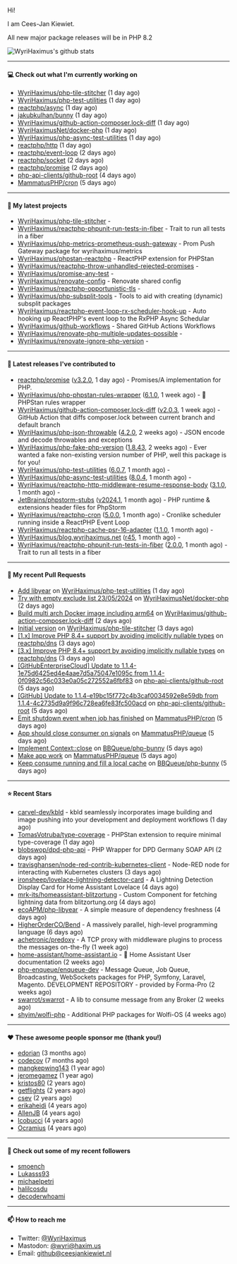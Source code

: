Hi!

I am Cees-Jan Kiewiet.

All new major package releases will be in PHP 8.2

![WyriHaximus's github stats](https://github-readme-stats.vercel.app/api?username=WyriHaximus&show_icons=true)

---

#### 💻 Check out what I'm currently working on

- [WyriHaximus/php-tile-stitcher](https://github.com/WyriHaximus/php-tile-stitcher) (1 day ago)
- [WyriHaximus/php-test-utilities](https://github.com/WyriHaximus/php-test-utilities) (1 day ago)
- [reactphp/async](https://github.com/reactphp/async) (1 day ago)
- [jakubkulhan/bunny](https://github.com/jakubkulhan/bunny) (1 day ago)
- [WyriHaximus/github-action-composer.lock-diff](https://github.com/WyriHaximus/github-action-composer.lock-diff) (1 day ago)
- [WyriHaximusNet/docker-php](https://github.com/WyriHaximusNet/docker-php) (1 day ago)
- [WyriHaximus/php-async-test-utilities](https://github.com/WyriHaximus/php-async-test-utilities) (1 day ago)
- [reactphp/http](https://github.com/reactphp/http) (1 day ago)
- [reactphp/event-loop](https://github.com/reactphp/event-loop) (2 days ago)
- [reactphp/socket](https://github.com/reactphp/socket) (2 days ago)
- [reactphp/promise](https://github.com/reactphp/promise) (2 days ago)
- [php-api-clients/github-root](https://github.com/php-api-clients/github-root) (4 days ago)
- [MammatusPHP/cron](https://github.com/MammatusPHP/cron) (5 days ago)

---

#### 🌱 My latest projects

- [WyriHaximus/php-tile-stitcher](https://github.com/WyriHaximus/php-tile-stitcher) - 
- [WyriHaximus/reactphp-phpunit-run-tests-in-fiber](https://github.com/WyriHaximus/reactphp-phpunit-run-tests-in-fiber) - Trait to run all tests in a fiber
- [WyriHaximus/php-metrics-prometheus-push-gateway](https://github.com/WyriHaximus/php-metrics-prometheus-push-gateway) - Prom Push Gateway package for wyrihaximus/metrics
- [WyriHaximus/phpstan-reactphp](https://github.com/WyriHaximus/phpstan-reactphp) - ReactPHP extension for PHPStan
- [WyriHaximus/reactphp-throw-unhandled-rejected-promises](https://github.com/WyriHaximus/reactphp-throw-unhandled-rejected-promises) - 
- [WyriHaximus/promise-any-test](https://github.com/WyriHaximus/promise-any-test) - 
- [WyriHaximus/renovate-config](https://github.com/WyriHaximus/renovate-config) - Renovate shared config
- [WyriHaximus/reactphp-opportunistic-tls](https://github.com/WyriHaximus/reactphp-opportunistic-tls) - 
- [WyriHaximus/php-subsplit-tools](https://github.com/WyriHaximus/php-subsplit-tools) - Tools to aid with creating (dynamic) subsplit packages
- [WyriHaximus/reactphp-event-loop-rx-scheduler-hook-up](https://github.com/WyriHaximus/reactphp-event-loop-rx-scheduler-hook-up) - Auto hooking up ReactPHP&#39;s event loop to the RxPHP Async Schedular
- [WyriHaximus/github-workflows](https://github.com/WyriHaximus/github-workflows) - Shared GitHub Actions Workflows
- [WyriHaximus/renovate-php-multiple-updates-possible](https://github.com/WyriHaximus/renovate-php-multiple-updates-possible) - 
- [WyriHaximus/renovate-ignore-php-version](https://github.com/WyriHaximus/renovate-ignore-php-version) - 

---

#### 🔭 Latest releases I've contributed to

- [reactphp/promise](https://github.com/reactphp/promise) ([v3.2.0](https://github.com/reactphp/promise/releases/tag/v3.2.0), 1 day ago) - Promises/A implementation for PHP.
- [WyriHaximus/php-phpstan-rules-wrapper](https://github.com/WyriHaximus/php-phpstan-rules-wrapper) ([6.1.0](https://github.com/WyriHaximus/php-phpstan-rules-wrapper/releases/tag/6.1.0), 1 week ago) - 🌯 PHPStan rules wrapper
- [WyriHaximus/github-action-composer.lock-diff](https://github.com/WyriHaximus/github-action-composer.lock-diff) ([v2.0.3](https://github.com/WyriHaximus/github-action-composer.lock-diff/releases/tag/v2.0.3), 1 week ago) - GitHub Action that diffs composer.lock between current branch and default branch
- [WyriHaximus/php-json-throwable](https://github.com/WyriHaximus/php-json-throwable) ([4.2.0](https://github.com/WyriHaximus/php-json-throwable/releases/tag/4.2.0), 2 weeks ago) - JSON encode and decode throwables and exceptions
- [WyriHaximus/php-fake-php-version](https://github.com/WyriHaximus/php-fake-php-version) ([1.8.43](https://github.com/WyriHaximus/php-fake-php-version/releases/tag/1.8.43), 2 weeks ago) - Ever wanted a fake non-existing version number of PHP, well this package is for you!
- [WyriHaximus/php-test-utilities](https://github.com/WyriHaximus/php-test-utilities) ([6.0.7](https://github.com/WyriHaximus/php-test-utilities/releases/tag/6.0.7), 1 month ago) - 
- [WyriHaximus/php-async-test-utilities](https://github.com/WyriHaximus/php-async-test-utilities) ([8.0.4](https://github.com/WyriHaximus/php-async-test-utilities/releases/tag/8.0.4), 1 month ago) - 
- [WyriHaximus/reactphp-http-middleware-resume-response-body](https://github.com/WyriHaximus/reactphp-http-middleware-resume-response-body) ([3.1.0](https://github.com/WyriHaximus/reactphp-http-middleware-resume-response-body/releases/tag/3.1.0), 1 month ago) - 
- [JetBrains/phpstorm-stubs](https://github.com/JetBrains/phpstorm-stubs) ([v2024.1](https://github.com/JetBrains/phpstorm-stubs/releases/tag/v2024.1), 1 month ago) - PHP runtime &amp; extensions header files for PhpStorm
- [WyriHaximus/reactphp-cron](https://github.com/WyriHaximus/reactphp-cron) ([5.0.0](https://github.com/WyriHaximus/reactphp-cron/releases/tag/5.0.0), 1 month ago) - Cronlike scheduler running inside a ReactPHP Event Loop
- [WyriHaximus/reactphp-cache-psr-16-adapter](https://github.com/WyriHaximus/reactphp-cache-psr-16-adapter) ([1.1.0](https://github.com/WyriHaximus/reactphp-cache-psr-16-adapter/releases/tag/1.1.0), 1 month ago) - 
- [WyriHaximus/blog.wyrihaximus.net](https://github.com/WyriHaximus/blog.wyrihaximus.net) ([r45](https://github.com/WyriHaximus/blog.wyrihaximus.net/releases/tag/r45), 1 month ago) - 
- [WyriHaximus/reactphp-phpunit-run-tests-in-fiber](https://github.com/WyriHaximus/reactphp-phpunit-run-tests-in-fiber) ([2.0.0](https://github.com/WyriHaximus/reactphp-phpunit-run-tests-in-fiber/releases/tag/2.0.0), 1 month ago) - Trait to run all tests in a fiber

---

#### 🔨 My recent Pull Requests

- [Add libyear](https://github.com/WyriHaximus/php-test-utilities/pull/907) on [WyriHaximus/php-test-utilities](https://github.com/WyriHaximus/php-test-utilities) (1 day ago)
- [Try with empty exclude list 23/05/2024](https://github.com/WyriHaximusNet/docker-php/pull/246) on [WyriHaximusNet/docker-php](https://github.com/WyriHaximusNet/docker-php) (2 days ago)
- [Build multi arch Docker image including arm64](https://github.com/WyriHaximus/github-action-composer.lock-diff/pull/159) on [WyriHaximus/github-action-composer.lock-diff](https://github.com/WyriHaximus/github-action-composer.lock-diff) (2 days ago)
- [Initial version](https://github.com/WyriHaximus/php-tile-stitcher/pull/1) on [WyriHaximus/php-tile-stitcher](https://github.com/WyriHaximus/php-tile-stitcher) (3 days ago)
- [[1.x] Improve PHP 8.4&#43; support by avoiding implicitly nullable types](https://github.com/reactphp/dns/pull/224) on [reactphp/dns](https://github.com/reactphp/dns) (3 days ago)
- [[3.x] Improve PHP 8.4&#43; support by avoiding implicitly nullable types](https://github.com/reactphp/dns/pull/223) on [reactphp/dns](https://github.com/reactphp/dns) (3 days ago)
- [[GitHubEnterpriseCloud] Update to 1.1.4-1e75d6425ed4e4aae7d5a75047e1095c from 1.1.4-0f0982c56c033e0a05c272552a6fbf83](https://github.com/php-api-clients/github-root/pull/1176) on [php-api-clients/github-root](https://github.com/php-api-clients/github-root) (5 days ago)
- [[GitHub] Update to 1.1.4-e19bc15f772c4b3caf0034592e8e59db from 1.1.4-4c2735d9a9f96c728ea6fe83fc500acd](https://github.com/php-api-clients/github-root/pull/1175) on [php-api-clients/github-root](https://github.com/php-api-clients/github-root) (5 days ago)
- [Emit shutdown event when job has finished](https://github.com/MammatusPHP/cron/pull/82) on [MammatusPHP/cron](https://github.com/MammatusPHP/cron) (5 days ago)
- [App should close consumer on signals](https://github.com/MammatusPHP/queue/pull/4) on [MammatusPHP/queue](https://github.com/MammatusPHP/queue) (5 days ago)
- [Implement Context::close](https://github.com/BBQueue/php-bunny/pull/4) on [BBQueue/php-bunny](https://github.com/BBQueue/php-bunny) (5 days ago)
- [Make app work](https://github.com/MammatusPHP/queue/pull/3) on [MammatusPHP/queue](https://github.com/MammatusPHP/queue) (5 days ago)
- [Keep consume running and fill a local cache](https://github.com/BBQueue/php-bunny/pull/3) on [BBQueue/php-bunny](https://github.com/BBQueue/php-bunny) (5 days ago)

---

#### ⭐ Recent Stars

- [carvel-dev/kbld](https://github.com/carvel-dev/kbld) - kbld seamlessly incorporates image building and image pushing into your development and deployment workflows (1 day ago)
- [TomasVotruba/type-coverage](https://github.com/TomasVotruba/type-coverage) - PHPStan extension to require minimal type-coverage (1 day ago)
- [blobswop/dpd-php-api](https://github.com/blobswop/dpd-php-api) - PHP Wrapper for DPD Germany SOAP API (2 days ago)
- [travisghansen/node-red-contrib-kubernetes-client](https://github.com/travisghansen/node-red-contrib-kubernetes-client) - Node-RED node for interacting with Kubernetes clusters (3 days ago)
- [ironsheep/lovelace-lightning-detector-card](https://github.com/ironsheep/lovelace-lightning-detector-card) - A Lightning Detection Display Card for Home Assistant Lovelace (4 days ago)
- [mrk-its/homeassistant-blitzortung](https://github.com/mrk-its/homeassistant-blitzortung) - Custom Component for fetching lightning data from blitzortung.org (4 days ago)
- [ecoAPM/php-libyear](https://github.com/ecoAPM/php-libyear) - A simple measure of dependency freshness (4 days ago)
- [HigherOrderCO/Bend](https://github.com/HigherOrderCO/Bend) - A massively parallel, high-level programming language (6 days ago)
- [achetronic/predoxy](https://github.com/achetronic/predoxy) - A TCP proxy with middleware plugins to process the messages on-the-fly (1 week ago)
- [home-assistant/home-assistant.io](https://github.com/home-assistant/home-assistant.io) - :blue_book: Home Assistant User documentation (2 weeks ago)
- [php-enqueue/enqueue-dev](https://github.com/php-enqueue/enqueue-dev) - Message Queue, Job Queue, Broadcasting, WebSockets packages for PHP, Symfony, Laravel, Magento. DEVELOPMENT REPOSITORY - provided by Forma-Pro (2 weeks ago)
- [swarrot/swarrot](https://github.com/swarrot/swarrot) - A lib to consume message from any Broker (2 weeks ago)
- [shyim/wolfi-php](https://github.com/shyim/wolfi-php) - Additional PHP packages for Wolfi-OS (4 weeks ago)

---

#### ❤️ These awesome people sponsor me (thank you!)

- [edorian](https://github.com/edorian) (3 months ago)
- [codecov](https://github.com/codecov) (7 months ago)
- [mangkepwing143](https://github.com/mangkepwing143) (1 year ago)
- [jeromegamez](https://github.com/jeromegamez) (1 year ago)
- [kristos80](https://github.com/kristos80) (2 years ago)
- [getflights](https://github.com/getflights) (2 years ago)
- [csev](https://github.com/csev) (2 years ago)
- [erikaheidi](https://github.com/erikaheidi) (4 years ago)
- [AllenJB](https://github.com/AllenJB) (4 years ago)
- [lcobucci](https://github.com/lcobucci) (4 years ago)
- [Ocramius](https://github.com/Ocramius) (4 years ago)

---

#### 👯 Check out some of my recent followers

- [smoench](https://github.com/smoench)
- [Lukasss93](https://github.com/Lukasss93)
- [michaelpetri](https://github.com/michaelpetri)
- [halilcosdu](https://github.com/halilcosdu)
- [decoderwhoami](https://github.com/decoderwhoami)

---

#### 📫 How to reach me

- Twitter: [@WyriHaximus](https://twitter.com/WyriHaximus)
- Mastodon: [@wyri@haxim.us](https://toot-toot.wyrihaxim.us/@wyri)
- Email: [github@ceesjankiewiet.nl](mailto:github@ceesjankiewiet.nl)
